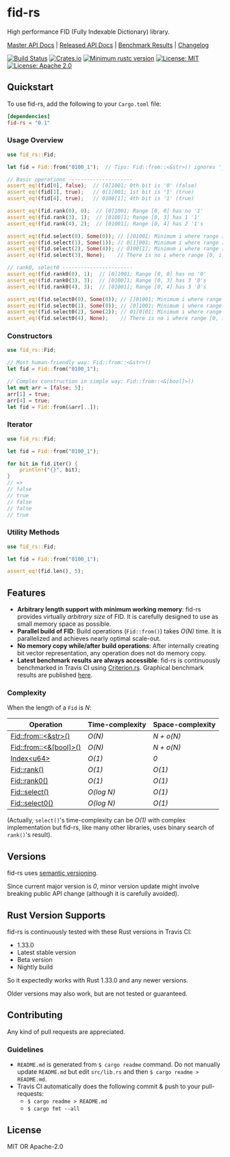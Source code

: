 # fid-rs

High performance FID (Fully Indexable Dictionary) library.

[Master API Docs](https://laysakura.github.io/fid-rs/fid_rs/)
|
[Released API Docs](https://docs.rs/crate/fid-rs)
|
[Benchmark Results](https://laysakura.github.io/fid-rs/criterion/report/)
|
[Changelog](https://github.com/laysakura/fid-rs/blob/master/CHANGELOG.md)

[![Build Status](https://travis-ci.com/laysakura/fid-rs.svg?branch=master)](https://travis-ci.com/laysakura/fid-rs)
[![Crates.io](https://img.shields.io/crates/v/fid-rs.svg)](https://crates.io/crates/fid-rs)
[![Minimum rustc version](https://img.shields.io/badge/rustc-1.33+-lightgray.svg)](https://github.com/laysakura/fid-rs#rust-version-supports)
[![License: MIT](https://img.shields.io/badge/license-MIT-blue.svg)](https://github.com/laysakura/fid-rs/blob/master/LICENSE-MIT)
[![License: Apache 2.0](https://img.shields.io/badge/license-Apache_2.0-blue.svg)](https://github.com/laysakura/fid-rs/blob/master/LICENSE-APACHE)

## Quickstart

To use fid-rs, add the following to your `Cargo.toml` file:

```toml
[dependencies]
fid-rs = "0.1"
```

### Usage Overview

```rust
use fid_rs::Fid;

let fid = Fid::from("0100_1");  // Tips: Fid::from::<&str>() ignores '_'.

// Basic operations ---------------------
assert_eq!(fid[0], false);  // [0]1001; 0th bit is '0' (false)
assert_eq!(fid[1], true);   // 0[1]001; 1st bit is '1' (true)
assert_eq!(fid[4], true);   // 0100[1]; 4th bit is '1' (true)

assert_eq!(fid.rank(0), 0);  // [0]1001; Range [0, 0] has no '1'
assert_eq!(fid.rank(3), 1);  // [0100]1; Range [0, 3] has 1 '1'
assert_eq!(fid.rank(4), 2);  // [01001]; Range [0, 4] has 2 '1's

assert_eq!(fid.select(0), Some(0)); // []01001; Minimum i where range [0, i] has 0 '1's is i=0
assert_eq!(fid.select(1), Some(1)); // 0[1]001; Minimum i where range [0, i] has 1 '1's is i=1
assert_eq!(fid.select(2), Some(4)); // 0100[1]; Minimum i where range [0, i] has 2 '1's is i=4
assert_eq!(fid.select(3), None);    // There is no i where range [0, i] has 3 '1's

// rank0, select0 -----------------------
assert_eq!(fid.rank0(0), 1);  // [0]1001; Range [0, 0] has no '0'
assert_eq!(fid.rank0(3), 3);  // [0100]1; Range [0, 3] has 3 '0's
assert_eq!(fid.rank0(4), 3);  // [01001]; Range [0, 4] has 3 '0's

assert_eq!(fid.select0(0), Some(0)); // []01001; Minimum i where range [0, i] has 0 '0's is i=0
assert_eq!(fid.select0(1), Some(0)); // [0]1001; Minimum i where range [0, i] has 1 '0's is i=0
assert_eq!(fid.select0(2), Some(2)); // 01[0]01; Minimum i where range [0, i] has 2 '0's is i=2
assert_eq!(fid.select0(4), None);    // There is no i where range [0, i] has 4 '0's
```

### Constructors

```rust
use fid_rs::Fid;

// Most human-friendly way: Fid::from::<&str>()
let fid = Fid::from("0100_1");

// Complex construction in simple way: Fid::from::<&[bool]>()
let mut arr = [false; 5];
arr[1] = true;
arr[4] = true;
let fid = Fid::from(&arr[..]);
```

### Iterator

```rust
use fid_rs::Fid;

let fid = Fid::from("0100_1");

for bit in fid.iter() {
    println!("{}", bit);
}
// =>
// false
// true
// false
// false
// true
```

### Utility Methods

```rust
use fid_rs::Fid;

let fid = Fid::from("0100_1");

assert_eq!(fid.len(), 5);
```

## Features

- **Arbitrary length support with minimum working memory**: fid-rs provides virtually _arbitrary size_ of FID. It is carefully designed to use as small memory space as possible.
- **Parallel build of FID**: Build operations (`Fid::from()`) takes _O(N)_ time. It is parallelized and achieves nearly optimal scale-out.
- **No memory copy while/after build operations**: After internally creating bit vector representation, any operation does not do memory copy.
- **Latest benchmark results are always accessible**: fid-rs is continuously benchmarked in Travis CI using [Criterion.rs](https://crates.io/crates/criterion). Graphical benchmark results are published [here](https://laysakura.github.io/fid-rs/criterion/report/).

### Complexity

When the length of a `Fid` is _N_:

| Operation | Time-complexity | Space-complexity |
|-----------|-----------------|------------------|
| [Fid::from::<&str>()](https://laysakura.github.io/fid-rs/fid_rs/fid/struct.Fid.html#implementations) | _O(N)_ | _N + o(N)_ |
| [Fid::from::<&[bool]>()](https://laysakura.github.io/fid-rs/fid_rs/fid/struct.Fid.html#implementations) | _O(N)_ | _N + o(N)_ |
| [Index&lt;u64&gt;](https://laysakura.github.io/fid-rs/fid_rs/fid/struct.Fid.html#impl-Index<u64>) | _O(1)_ | _0_ |
| [Fid::rank()](https://laysakura.github.io/fid-rs/fid_rs/fid/struct.Fid.html#method.rank) | _O(1)_ | _O(1)_ |
| [Fid::rank0()](https://laysakura.github.io/fid-rs/fid_rs/fid/struct.Fid.html#method.rank0) | _O(1)_ | _O(1)_ |
| [Fid::select()](https://laysakura.github.io/fid-rs/fid_rs/fid/struct.Fid.html#method.select) | _O(log N)_ | _O(1)_ |
| [Fid::select0()](https://laysakura.github.io/fid-rs/fid_rs/fid/struct.Fid.html#method.select0) | _O(log N)_ | _O(1)_ |

(Actually, `select()`'s time-complexity can be _O(1)_ with complex implementation but fid-rs, like many other libraries, uses binary search of `rank()`'s result).

## Versions
fid-rs uses [semantic versioning](http://semver.org/spec/v2.0.0.html).

Since current major version is _0_, minor version update might involve breaking public API change (although it is carefully avoided).

## Rust Version Supports

fid-rs is continuously tested with these Rust versions in Travis CI:

- 1.33.0
- Latest stable version
- Beta version
- Nightly build

So it expectedly works with Rust 1.33.0 and any newer versions.

Older versions may also work, but are not tested or guaranteed.

## Contributing

Any kind of pull requests are appreciated.

### Guidelines

- `README.md` is generated from `$ cargo readme` command. Do not manually update `README.md` but edit `src/lib.rs` and then `$ cargo readme > README.md`.
- Travis CI automatically does the following commit & push to your pull-requests:
    - `$ cargo readme > README.md`
    - `$ cargo fmt --all`

## License

MIT OR Apache-2.0
